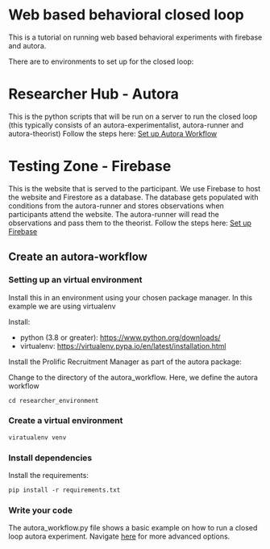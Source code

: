 # Web based behavioral closed loop

This is a tutorial on running web based behavioral experiments with firebase and autora.

There are to environments to set up for the closed loop:

# Researcher Hub - Autora
This is the python scripts that will be run on a server to run the closed loop (this typically consists of an autora-experimentalist, autora-runner and autora-theorist)
Follow the steps here: [Set up Autora Workflow](researcher_hub/README.md)

# Testing Zone - Firebase
This is the website that is served to the participant. We use Firebase to host the website and Firestore as a database. The database gets populated with conditions from the autora-runner and stores observations when participants attend the website. The autora-runner will read the observations and pass them to the theorist.
Follow the steps here: [Set up Firebase](testing_zone/README.md)






## Create an autora-workflow

### Setting up an virtual environment

Install this in an environment using your chosen package manager. In this example we are using virtualenv

Install:

- python (3.8 or greater): https://www.python.org/downloads/
- virtualenv: https://virtualenv.pypa.io/en/latest/installation.html

Install the Prolific Recruitment Manager as part of the autora package:

Change to the directory of the autora_workflow. Here, we define the autora workflow

```shell
cd researcher_environment
```

### Create a virtual environment

```shell
viratualenv venv
```

### Install dependencies

Install the requirements:

```shell
pip install -r requirements.txt
```

### Write your code

The autora_workflow.py file shows a basic example on how to run a closed loop autora experiment. Navigate [here](https://autoresearch.github.io/autora/) for more advanced options.

